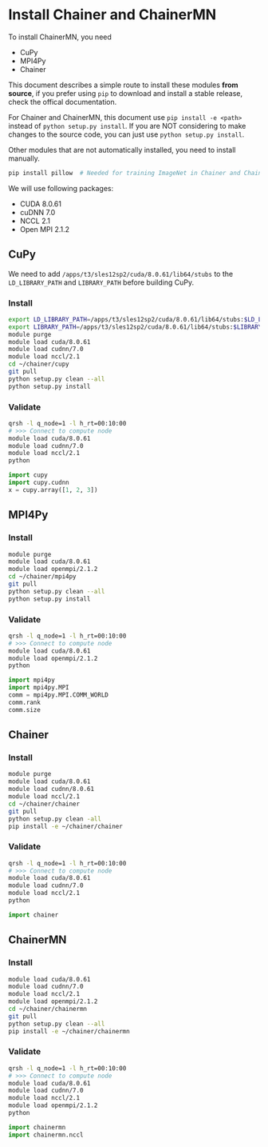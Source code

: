 # Install Chainer and ChainerMN

To install ChainerMN, you need

- CuPy
- MPI4Py
- Chainer

This document describes a simple route to install these modules
**from source**, if you prefer using `pip` to download and install a stable
release, check the offical documentation.

For Chainer and ChainerMN, this document use `pip install -e <path>` instead
of `python setup.py install`.
If you are NOT considering to make changes to the source code, you can just
use `python setup.py install`.

Other modules that are not automatically installed, you need to install
manually.

```sh
pip install pillow  # Needed for training ImageNet in Chainer and ChainerMN.
```

We will use following packages:

- CUDA 8.0.61
- cuDNN 7.0
- NCCL 2.1
- Open MPI 2.1.2


## CuPy

We need to add `/apps/t3/sles12sp2/cuda/8.0.61/lib64/stubs` to the `LD_LIBRARY_PATH`
and `LIBRARY_PATH` before building CuPy.

### Install

```sh
export LD_LIBRARY_PATH=/apps/t3/sles12sp2/cuda/8.0.61/lib64/stubs:$LD_LIBRARY_PATH
export LIBRARY_PATH=/apps/t3/sles12sp2/cuda/8.0.61/lib64/stubs:$LIBRARY_PATH
module purge
module load cuda/8.0.61
module load cudnn/7.0
module load nccl/2.1
cd ~/chainer/cupy
git pull
python setup.py clean --all
python setup.py install
```

### Validate

```sh
qrsh -l q_node=1 -l h_rt=00:10:00
# >>> Connect to compute node
module load cuda/8.0.61
module load cudnn/7.0
module load nccl/2.1
python
```

```python
import cupy
import cupy.cudnn
x = cupy.array([1, 2, 3])
```

## MPI4Py

### Install

```sh
module purge
module load cuda/8.0.61
module load openmpi/2.1.2
cd ~/chainer/mpi4py
git pull
python setup.py clean --all
python setup.py install
```

### Validate

```sh
qrsh -l q_node=1 -l h_rt=00:10:00
# >>> Connect to compute node
module load cuda/8.0.61
module load openmpi/2.1.2
python
```

```python
import mpi4py
import mpi4py.MPI
comm = mpi4py.MPI.COMM_WORLD
comm.rank
comm.size
```

## Chainer

### Install

```sh
module purge
module load cuda/8.0.61
module load cudnn/8.0.61
module load nccl/2.1
cd ~/chainer/chainer
git pull
python setup.py clean -all
pip install -e ~/chainer/chainer
```

### Validate

```sh
qrsh -l q_node=1 -l h_rt=00:10:00
# >>> Connect to compute node
module load cuda/8.0.61
module load cudnn/7.0
module load nccl/2.1
python
```

```python
import chainer
```

## ChainerMN

### Install

```sh
module load cuda/8.0.61
module load cudnn/7.0
module load nccl/2.1
module load openmpi/2.1.2
cd ~/chainer/chainermn
git pull
python setup.py clean --all
pip install -e ~/chainer/chainermn
```

### Validate

```sh
qrsh -l q_node=1 -l h_rt=00:10:00
# >>> Connect to compute node
module load cuda/8.0.61
module load cudnn/7.0
module load nccl/2.1
module load openmpi/2.1.2
python
```

```python
import chainermn
import chainermn.nccl
```
